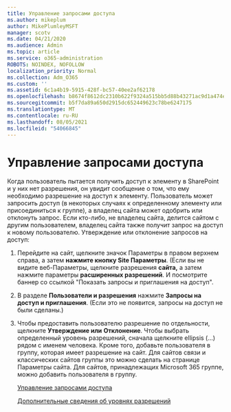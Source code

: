 ```yaml
---
title: Управление запросами доступа
ms.author: mikeplum
author: MikePlumleyMSFT
manager: scotv
ms.date: 04/21/2020
ms.audience: Admin
ms.topic: article
ms.service: o365-administration
ROBOTS: NOINDEX, NOFOLLOW
localization_priority: Normal
ms.collection: Adm_O365
ms.custom: ''
ms.assetid: 6c1a4b19-5915-428f-bc57-40ee2af62178
ms.openlocfilehash: b8674f8612dc2310b622f9324a515bb5d88b43271ac9d1a474eefa1be3cae750
ms.sourcegitcommit: b5f7da89a650d2915dc652449623c78be6247175
ms.translationtype: MT
ms.contentlocale: ru-RU
ms.lasthandoff: 08/05/2021
ms.locfileid: "54066845"
---
```

# <a name="manage-access-requests"></a>Управление запросами доступа

Когда пользователь пытается получить доступ к элементу в SharePoint и у них нет разрешения, он увидит сообщение о том, что ему необходимо разрешение на доступ к элементу. Пользователь может запросить доступ (в некоторых случаях к определенному элементу или присоединиться к группе), а владелец сайта может одобрить или отклонуть запрос. Если кто-либо, не владелец сайта, делится сайтом с другим пользователем, владелец сайта также получит запрос на доступ к новому пользователю. Утверждение или отклонение запросов на доступ:
  
1. Перейдите на сайт, щелкните значок Параметры в правом верхнем справа, а затем **нажмите кнопку Site Параметры**. (Если вы не видите веб-Параметры, щелкните разрешения **сайта,** а затем нажмите параметры **расширенных разрешений**. И посмотрите баннер со ссылкой "Показать запросы и приглашения на доступ".
    
2. В разделе **Пользователи и разрешения** нажмите **Запросы на доступ и приглашения**. (Если это не появится, запросы на доступ не были сделаны.)
    
3. Чтобы предоставить пользователю разрешение по отдельности, щелкните **Утверждение или** **Отклонение**. Чтобы выбрать определенный уровень разрешений, сначала щелкните ellipsis (...) рядом с именем человека. Кроме того, добавьте пользователя в группу, которая имеет разрешение на сайт. Для сайтов связи и классических сайтов группы это можно сделать на странице Параметры сайта. Для сайтов, принадлежащих Microsoft 365 группе, можно добавить пользователя в группу.
    
    [Управление запросами доступа ](https://go.microsoft.com/fwlink/?linkid=2008747)
    
    [Дополнительные сведения об уровнях разрешений](https://go.microsoft.com/fwlink/?linkid=867071)
    


